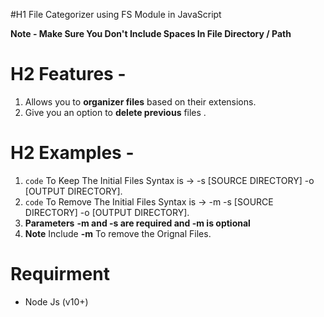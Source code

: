 #H1 File Categorizer using FS Module in JavaScript

**Note - Make Sure You Don't Include Spaces In File Directory / Path**

# H2 Features - 
1. Allows you to **organizer files** based on their extensions.
2. Give you an option to **delete previous** files .

# H2 Examples -
1. `code` To Keep The Initial Files Syntax is -> -s [SOURCE DIRECTORY] -o [OUTPUT DIRECTORY].
2. `code` To Remove The Initial Files Syntax is -> -m -s [SOURCE DIRECTORY] -o [OUTPUT DIRECTORY].
3. **Parameters** **-m and -s are required and -m is optional** 
4. **Note** Include **-m** To remove the Orignal Files.

# Requirment
* Node Js (v10+)
